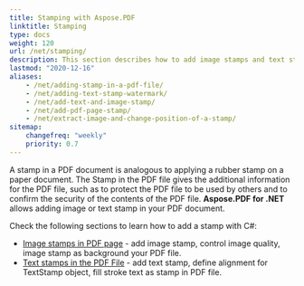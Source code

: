 ```yaml
---
title: Stamping with Aspose.PDF
linktitle: Stamping
type: docs
weight: 120
url: /net/stamping/
description: This section describes how to add image stamps and text stamps to a PDF page.
lastmod: "2020-12-16"
aliases: 
    - /net/adding-stamp-in-a-pdf-file/
    - /net/adding-text-stamp-watermark/
    - /net/add-text-and-image-stamp/    
    - /net/add-pdf-page-stamp/
    - /net/extract-image-and-change-position-of-a-stamp/
sitemap:
    changefreq: "weekly"
    priority: 0.7
---
```


A stamp in a PDF document is analogous to applying a rubber stamp on a paper document.
The Stamp in the PDF file gives the additional information for the PDF file, such as to protect the PDF file to be used by others and to confirm the security of the contents of the PDF file. **Aspose.PDF for .NET** allows adding image or text stamp in your PDF document.

Check the following sections to learn how to add a stamp with C#:

- [Image stamps in PDF page](/pdf/net/image-stamps-in-pdf-page/) - add image stamp, control image quality, image stamp as background your PDF file.
- [Text stamps in the PDF File](/pdf/net/text-stamps-in-the-pdf-file/) - add text stamp, define alignment for TextStamp object, fill stroke text as stamp in PDF file.


